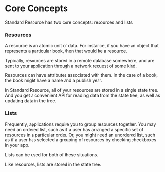 # Core Concepts

Standard Resource has two core concepts: resources and lists.

### Resources

A resource is an atomic unit of data. For instance, if you have an object that represents
a particular book, then that would be a resource.

Typically, resources are stored in a remote database somewhere, and are sent to your
application through a network request of some kind.

Resources can have attributes associated with them. In the case of a book, the book might
have a name and a publish year.

In Standard Resource, all of your resources are stored in a single state tree. And
you get a convenient API for reading data from the state tree, as well as updating data
in the tree.

### Lists

Frequently, applications require you to group resources together. You may need an ordered
list, such as if a user has arranged a specific set of resources in a particular order.
Or, you might need an unordered list, such as if a user has selected a grouping of resources
by checking checkboxes in your app.

Lists can be used for both of these situations.

Like resources, lists are stored in the state tree.
